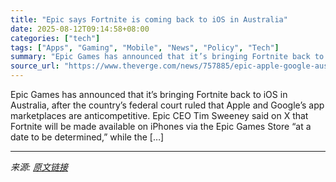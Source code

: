 ```yaml
---
title: "Epic says Fortnite is coming back to iOS in Australia"
date: 2025-08-12T09:14:58+08:00
categories: ["tech"]
tags: ["Apps", "Gaming", "Mobile", "News", "Policy", "Tech"]
summary: "Epic Games has announced that it’s bringing Fortnite back to iOS in Australia, after the country’s federal court ruled that Apple and Google’s app marketplaces are anticompetitive. Epic CEO Tim Sweene"
source_url: "https://www.theverge.com/news/757885/epic-apple-google-australia-judgment"
---
```


Epic Games has announced that it’s bringing Fortnite back to iOS in Australia, after the country’s federal court ruled that Apple and Google’s app marketplaces are anticompetitive. Epic CEO Tim Sweeney said on X that Fortnite will be made available on iPhones via the Epic Games Store “at a date to be determined,” while the [&#8230;]

---

*来源: [原文链接](https://www.theverge.com/news/757885/epic-apple-google-australia-judgment)*
